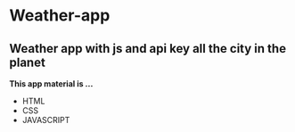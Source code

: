 # Weather-app
<h2>Weather app with js and api key all the city in the planet </h2>
<b>This app material is ...</b>
<ul>
<li>HTML</li>
  
<li>CSS</li>

<li>JAVASCRIPT</li>



</ul>
